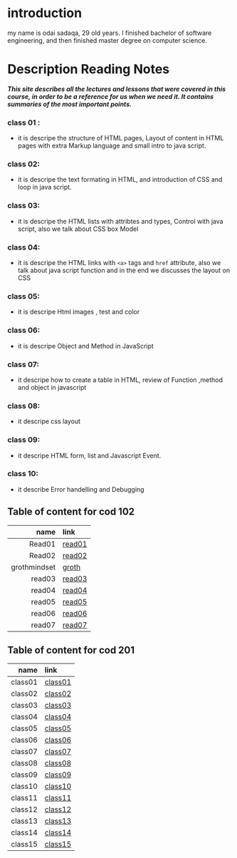 # introduction 
my name is odai sadaqa, 29 old years. I finished bachelor of software engineering, and then finished master degree on computer science.



# Description Reading Notes
***This site describes all the lectures and lessons that were covered in this course, in order to be a reference for us when we need it. It contains summaries of the most important points.***

### class 01 :
  - it is descripe the structure of HTML pages, Layout of content in HTML pages with extra Markup language and small intro to java script.

### class 02:
  - it is descripe the text formating in HTML, and introduction of CSS and loop in java script.

### class 03: 
  - it is descripe the HTML lists with attribtes and types, Control with java script, also we talk about CSS box Model
### class 04:
  - it is descripe the HTML links with ```<a>``` tags and ```href``` attribute, also we talk about java script function and in the end we discusses the layout on CSS
### class 05:
   - it is descripe Html images , test and color
### class 06:
  - it is descripe Object and Method in JavaScript

### class 07:
  - it descripe how to create a table in HTML, review of Function ,method and object in javascript

### class 08:
  - it descripe css layout

### class 09:
  - it descripe HTML form, list and Javascript Event.


### class 10:
   - it describe Error handelling and Debugging

## Table of content for cod 102

|name|link|
|----:|:----|
|Read01|[read01](https://odai-sadaqa.github.io/reading-notes/read01)|
|Read02|[read02](https://odai-sadaqa.github.io/reading-notes/102/read02)|
|grothmindset|[groth](https://odai-sadaqa.github.io/reading-notes/102/grothmindset)|
|read03|[read03](https://odai-sadaqa.github.io/reading-notes/102/read03)
|read04|[read04](https://odai-sadaqa.github.io/reading-notes/102/read04)
|read05|[read05](https://odai-sadaqa.github.io/reading-notes/102/read05)
|read06|[read06](https://odai-sadaqa.github.io/reading-notes/102/read06)
|read07|[read07](https://odai-sadaqa.github.io/reading-notes/102/read07)



## Table of content for cod 201

|name|link|
|----:|:----|
|class01|[class01](https://odai-sadaqa.github.io/reading-notes/201/class01)|
|class02|[class02](https://odai-sadaqa.github.io/reading-notes/201/class02)|
|class03|[class03](https://odai-sadaqa.github.io/reading-notes/201/class03)|
|class04|[class04](https://odai-sadaqa.github.io/reading-notes/201/class04)|
|class05|[class05](https://odai-sadaqa.github.io/reading-notes/201/class05)|
|class06|[class06](https://odai-sadaqa.github.io/reading-notes/201/class06)|
|class07|[class07](https://odai-sadaqa.github.io/reading-notes/201/class07)|
|class08|[class08](https://odai-sadaqa.github.io/reading-notes/201/class08)|
|class09|[class09](https://odai-sadaqa.github.io/reading-notes/201/class09)|
|class10|[class10](https://odai-sadaqa.github.io/reading-notes/201/class10)|
|class11|[class11](https://odai-sadaqa.github.io/reading-notes/201/class11)|
|class12|[class12](https://odai-sadaqa.github.io/reading-notes/201/class12)|
|class13|[class13](https://odai-sadaqa.github.io/reading-notes/201/class13)|
|class14|[class14](https://odai-sadaqa.github.io/reading-notes/201/class14)|
|class15|[class15](https://odai-sadaqa.github.io/reading-notes/201/class15)|

